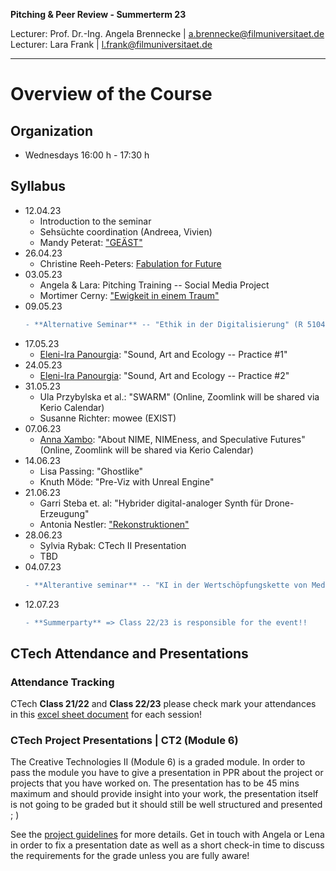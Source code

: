 <!-- ---  
title: Pitching Peer Review
author: Angela Brennecke
affiliation: Film University Babelsberg KONRAD WOLF
date: Summer term 23
---   -->
**Pitching & Peer Review - Summerterm 23**

Lecturer: Prof. Dr.-Ing. Angela Brennecke | a.brennecke@filmuniversitaet.de   
Lecturer: Lara Frank | l.frank@filmuniversitaet.de

---

# Overview of the Course

## Organization 

- Wednesdays 16:00 h - 17:30 h

## Syllabus

- 12.04.23
  - Introduction to the seminar
  - Sehsüchte coordination (Andreea, Vivien)
  - Mandy Peterat: ["GEÄST"](https://github.com/ctechfilmuniversity/lecture_sose23_ppr/tree/main/pitches)
- 26.04.23
  - Christine Reeh-Peters: [Fabulation for Future](https://www.fabulationforfuture.net)
- 03.05.23
  - Angela & Lara: Pitching Training -- Social Media Project
  - Mortimer Cerny: ["Ewigkeit in einem Traum"](https://github.com/ctechfilmuniversity/lecture_sose23_ppr/tree/main/pitches)
- 09.05.23
  ```diff
  - **Alternative Seminar** -- "Ethik in der Digitalisierung" (R 5104, Tuesday 23/05/09, 14:15-15:45)
  ```
- 17.05.23
  - [Eleni-Ira Panourgia](https://www.eleniirapanourgia.com): "Sound, Art and Ecology -- Practice #1"
- 24.05.23 
  - [Eleni-Ira Panourgia](https://www.eleniirapanourgia.com): "Sound, Art and Ecology -- Practice #2"
- 31.05.23 
  - Ula Przybylska et al.: "SWARM" (Online, Zoomlink will be shared via Kerio Calendar)
  - Susanne Richter: mowee (EXIST)
- 07.06.23 
  - [Anna Xambo](http://annaxambo.me): "About NIME, NIMEness, and Speculative Futures" (Online, Zoomlink will be shared via Kerio Calendar)
- 14.06.23 
  - Lisa Passing: "Ghostlike"
  - Knuth Möde: "Pre-Viz with Unreal Engine"
- 21.06.23 
  - Garri Steba et. al: "Hybrider digital-analoger Synth für Drone-Erzeugung"
  - Antonia Nestler: ["Rekonstruktionen"](https://github.com/ctechfilmuniversity/lecture_sose23_ppr/tree/main/pitches)
- 28.06.23 
  - Sylvia Rybak: CTech II Presentation
  - TBD
- 04.07.23 
  ```diff
  - **Alterantive seminar** -- "KI in der Wertschöpfungskette von Medienunternehmen und deren Implikationen auf das Gechäftsmodell" (R 5104, Tuesday 23/07/04, 14:15-15:45)
  ```
- 12.07.23
  ```diff
  - **Summerparty** => Class 22/23 is responsible for the event!!
  ```


## CTech Attendance and Presentations

### Attendance Tracking
CTech **Class 21/22** and **Class 22/23** please check mark your attendances in this [excel sheet document](https://owncloud.gwdg.de/index.php/s/bFLro11BndNy9HJ) for each session!


### CTech Project Presentations | CT2 (Module 6)

The Creative Technologies II (Module 6) is a graded module. In order to pass the module you have to give a presentation in PPR about the project or projects that you have worked on. The presentation has to be 45 mins maximum and should provide insight into your work, the presentation itself is not going to be graded but it should still be well structured and presented ; )

See the [project guidelines](https://github.com/ctechfilmuniversity/ctech_org/blob/main/teaching/ctech_project_guideline.pdf) for more details. Get in touch with Angela or Lena in order to fix a presentation date as well as a short check-in time to discuss the requirements for the grade unless you are fully aware!
